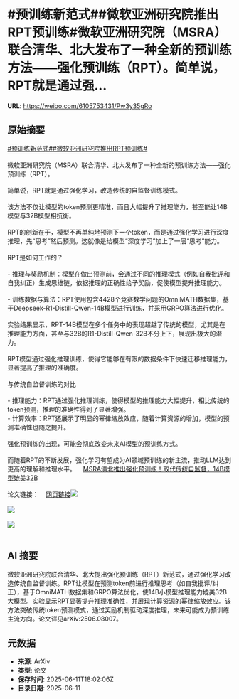 # #预训练新范式##微软亚洲研究院推出RPT预训练#微软亚洲研究院（MSRA）联合清华、北大发布了一种全新的预训练方法——强化预训练（RPT）。简单说，RPT就是通过强...

**URL**: https://weibo.com/6105753431/Pw3y35gRo

## 原始摘要

<a href="https://m.weibo.cn/search?containerid=231522type%3D1%26t%3D10%26q%3D%23%E9%A2%84%E8%AE%AD%E7%BB%83%E6%96%B0%E8%8C%83%E5%BC%8F%23&amp;extparam=%23%E9%A2%84%E8%AE%AD%E7%BB%83%E6%96%B0%E8%8C%83%E5%BC%8F%23" data-hide=""><span class="surl-text">#预训练新范式#</span></a><a href="https://m.weibo.cn/search?containerid=231522type%3D1%26t%3D10%26q%3D%23%E5%BE%AE%E8%BD%AF%E4%BA%9A%E6%B4%B2%E7%A0%94%E7%A9%B6%E9%99%A2%E6%8E%A8%E5%87%BARPT%E9%A2%84%E8%AE%AD%E7%BB%83%23&amp;extparam=%23%E5%BE%AE%E8%BD%AF%E4%BA%9A%E6%B4%B2%E7%A0%94%E7%A9%B6%E9%99%A2%E6%8E%A8%E5%87%BARPT%E9%A2%84%E8%AE%AD%E7%BB%83%23" data-hide=""><span class="surl-text">#微软亚洲研究院推出RPT预训练#</span></a><br><br>微软亚洲研究院（MSRA）联合清华、北大发布了一种全新的预训练方法——强化预训练（RPT）。<br><br>简单说，RPT就是通过强化学习，改造传统的自监督训练模式。<br><br>该方法不仅让模型的token预测更精准，而且大幅提升了推理能力，甚至能让14B模型与32B模型相抗衡。<br><br>RPT的创新在于，模型不再单纯地预测下一个token，而是通过强化学习进行深度推理，先“思考”然后预测。这就像是给模型“深度学习”加上了一层“思考”能力。<br><br>RPT是如何工作的？<br><br>- 推理与奖励机制：模型在做出预测前，会通过不同的推理模式（例如自我批评和自我纠正）生成思维链，依据推理的正确性给予奖励，促使模型提升推理能力。<br><br>- 训练数据与算法：RPT使用包含4428个竞赛数学问题的OmniMATH数据集，基于Deepseek-R1-Distill-Qwen-14B模型进行训练，并采用GRPO算法进行优化。<br><br>实验结果显示，RPT-14B模型在多个任务中的表现超越了传统的模型，尤其是在推理能力方面，甚至与32B的R1-Distill-Qwen-32B不分上下，展现出极大的潜力。<br><br>RPT模型通过强化推理训练，使得它能够在有限的数据条件下快速迁移推理能力，显著提高了推理的准确度。<br><br>与传统自监督训练的对比<br><br>- 推理能力：RPT通过强化推理训练，使得模型的推理能力大幅提升，相比传统的token预测，推理的准确性得到了显著增强。<br>- 计算效率：RPT还展示了明显的幂律缩放效应，随着计算资源的增加，模型的预测准确性也随之提升。<br><br>强化预训练的出现，可能会彻底改变未来AI模型的预训练方式。<br><br>而随着RPT的不断发展，强化学习有望成为AI领域预训练的新主流，推动LLM达到更高的理解和推理水平。<a href="https://weibo.cn/sinaurl?u=https%3A%2F%2Fmp.weixin.qq.com%2Fs%2F6AW8iEAsD7BmSOwnOpfz4g" data-hide=""><span class="url-icon"><img style="width: 1rem;height: 1rem" src="https://h5.sinaimg.cn/upload/2015/09/25/3/timeline_card_small_web_default.png" referrerpolicy="no-referrer"></span><span class="surl-text">MSRA清北推出强化预训练！取代传统自监督，14B模型媲美32B</span></a><br><br>论文链接：<a href="https://weibo.cn/sinaurl?u=https%3A%2F%2Farxiv.org%2Fabs%2F2506.08007" data-hide=""><span class="url-icon"><img style="width: 1rem;height: 1rem" src="https://h5.sinaimg.cn/upload/2015/09/25/3/timeline_card_small_web_default.png" referrerpolicy="no-referrer"></span><span class="surl-text">网页链接</span></a><img style="" src="https://tvax3.sinaimg.cn/large/006Fd7o3gy1i2bikj2thzj30u00dsdms.jpg" referrerpolicy="no-referrer"><br><br><img style="" src="https://tvax1.sinaimg.cn/large/006Fd7o3gy1i2bikktvdnj30u00d2tbr.jpg" referrerpolicy="no-referrer"><br><br><img style="" src="https://tvax3.sinaimg.cn/large/006Fd7o3gy1i2bikn12akj30ls0dyk09.jpg" referrerpolicy="no-referrer"><br><br>

## AI 摘要

微软亚洲研究院联合清华、北大提出强化预训练（RPT）新范式，通过强化学习改造传统自监督训练。RPT让模型在预测token前进行推理思考（如自我批评/纠正），基于OmniMATH数据集和GRPO算法优化，使14B小模型推理能力媲美32B大模型。实验显示RPT显著提升推理准确性，并展现计算资源的幂律缩放效应。该方法突破传统token预测模式，通过奖励机制驱动深度推理，未来可能成为预训练主流方向。论文详见arXiv:2506.08007。

## 元数据

- **来源**: ArXiv
- **类型**: 论文
- **保存时间**: 2025-06-11T18:02:06Z
- **目录日期**: 2025-06-11
